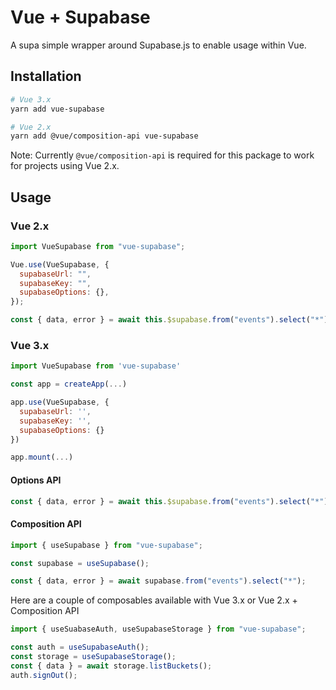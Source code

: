 # Vue + Supabase

A supa simple wrapper around Supabase.js to enable usage within Vue.

## Installation

```bash
# Vue 3.x
yarn add vue-supabase

# Vue 2.x
yarn add @vue/composition-api vue-supabase
```

Note: Currently `@vue/composition-api` is required for this package to work for projects using Vue 2.x.

## Usage

### Vue 2.x

```js
import VueSupabase from "vue-supabase";

Vue.use(VueSupabase, {
  supabaseUrl: "",
  supabaseKey: "",
  supabaseOptions: {},
});
```

```js
const { data, error } = await this.$supabase.from("events").select("*");
```

### Vue 3.x

```js
import VueSupabase from 'vue-supabase'

const app = createApp(...)

app.use(VueSupabase, {
  supabaseUrl: '',
  supabaseKey: '',
  supabaseOptions: {}
})

app.mount(...)
```

#### Options API

```js
const { data, error } = await this.$supabase.from("events").select("*");
```

#### Composition API

```js
import { useSupabase } from "vue-supabase";

const supabase = useSupabase();

const { data, error } = await supabase.from("events").select("*");
```

Here are a couple of composables available with Vue 3.x or Vue 2.x + Composition API

```js
import { useSuabaseAuth, useSupabaseStorage } from "vue-supabase";

const auth = useSupabaseAuth();
const storage = useSupabaseStorage();
const { data } = await storage.listBuckets();
auth.signOut();
```
